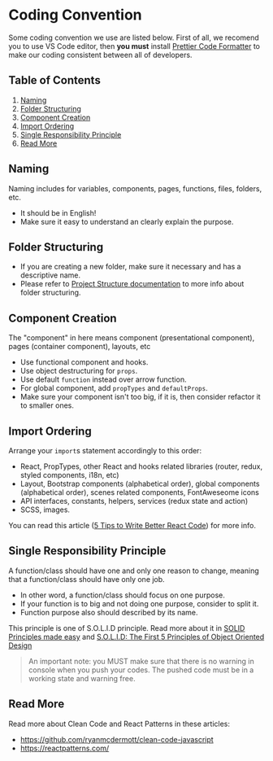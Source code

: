 # Coding Convention

Some coding convention we use are listed below. First of all, we recomend you to use VS Code editor, then **you must** install [Prettier Code Formatter](https://marketplace.visualstudio.com/items?itemName=esbenp.prettier-vscode) to make our coding consistent between all of developers.

## Table of Contents

1. [Naming](#naming)
2. [Folder Structuring](#folder-structuring)
3. [Component Creation](#component-creation)
4. [Import Ordering](#import-ordering)
5. [Single Responsibility Principle](#single-responsibility-principle)
6. [Read More](#read-more)

## Naming

Naming includes for variables, components, pages, functions, files, folders, etc.

- It should be in English!
- Make sure it easy to understand an clearly explain the purpose.

## Folder Structuring

- If you are creating a new folder, make sure it necessary and has a descriptive name.
- Please refer to [Project Structure documentation](project-structure.md) to more info about folder structuring.

## Component Creation

The "component" in here means component (presentational component), pages (container component), layouts, etc

- Use functional component and hooks.
- Use object destructuring for `props`.
- Use default `function` instead over arrow function.
- For global component, add `propTypes` and `defaultProps`.
- Make sure your component isn't too big, if it is, then consider refactor it to smaller ones.

## Import Ordering

Arrange your `import`s statement accordingly to this order:

- React, PropTypes, other React and hooks related libraries (router, redux, styled components, i18n, etc)
- Layout, Bootstrap components (alphabetical order), global components (alphabetical order), scenes related components, FontAweseome icons
- API interfaces, constants, helpers, services (redux state and action)
- SCSS, images.

You can read this article ([5 Tips to Write Better React Code](https://levelup.gitconnected.com/5-tips-to-write-better-react-code-a5bca3f9531c)) for more info.

## Single Responsibility Principle

A function/class should have one and only one reason to change, meaning that a function/class should have only one job.

- In other word, a function/class should focus on one purpose.
- If your function is to big and not doing one purpose, consider to split it.
- Function purpose also should described by its name.

This principle is one of S.O.L.I.D principle. Read more about it in [SOLID Principles made easy](https://medium.com/@dhkelmendi/solid-principles-made-easy-67b1246bcdf) and [S.O.L.I.D: The First 5 Principles of Object Oriented Design](https://scotch.io/bar-talk/s-o-l-i-d-the-first-five-principles-of-object-oriented-design)


> An important note: you MUST make sure that there is no warning in console when you push your codes. The pushed code must be in a working state and warning free.

## Read More

Read more about Clean Code and React Patterns in these articles:

- https://github.com/ryanmcdermott/clean-code-javascript
- https://reactpatterns.com/
